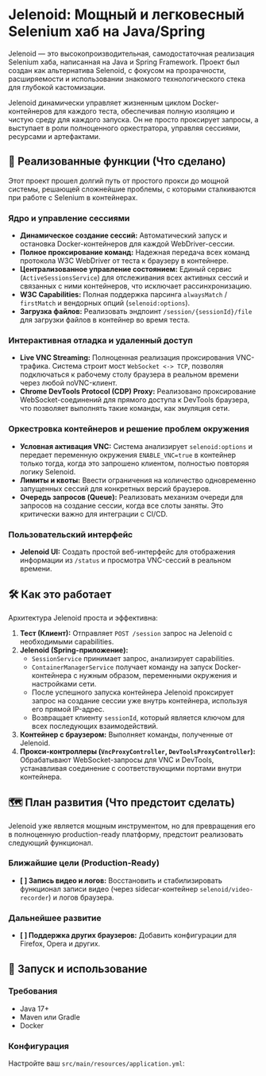 # Jelenoid: Мощный и легковесный Selenium хаб на Java/Spring

Jelenoid — это высокопроизводительная, самодостаточная реализация Selenium хаба, написанная на Java и Spring Framework. Проект был создан как альтернатива Selenoid, с фокусом на прозрачности, расширяемости и использовании знакомого технологического стека для глубокой кастомизации.

Jelenoid динамически управляет жизненным циклом Docker-контейнеров для каждого теста, обеспечивая полную изоляцию и чистую среду для каждого запуска. Он не просто проксирует запросы, а выступает в роли полноценного оркестратора, управляя сессиями, ресурсами и артефактами.

## 🚀 Реализованные функции (Что сделано)

Этот проект прошел долгий путь от простого прокси до мощной системы, решающей сложнейшие проблемы, с которыми сталкиваются при работе с Selenium в контейнерах.

### **Ядро и управление сессиями**
- **Динамическое создание сессий:** Автоматический запуск и остановка Docker-контейнеров для каждой WebDriver-сессии.
- **Полное проксирование команд:** Надежная передача всех команд протокола W3C WebDriver от теста к браузеру в контейнере.
- **Централизованное управление состоянием:** Единый сервис (`ActiveSessionsService`) для отслеживания всех активных сессий и связанных с ними контейнеров, что исключает рассинхронизацию.
- **W3C Capabilities:** Полная поддержка парсинга `alwaysMatch` / `firstMatch` и вендорных опций (`selenoid:options`).
- **Загрузка файлов:** Реализовать эндпоинт `/session/{sessionId}/file` для загрузки файлов в контейнер во время теста.

### **Интерактивная отладка и удаленный доступ**
- **Live VNC Streaming:** Полноценная реализация проксирования VNC-трафика. Система строит мост `WebSocket <-> TCP`, позволяя подключаться к рабочему столу браузера в реальном времени через любой noVNC-клиент.
- **Chrome DevTools Protocol (CDP) Proxy:** Реализовано проксирование WebSocket-соединений для прямого доступа к DevTools браузера, что позволяет выполнять такие команды, как эмуляция сети.

### **Оркестровка контейнеров и решение проблем окружения**
- **Условная активация VNC:** Система анализирует `selenoid:options` и передает переменную окружения `ENABLE_VNC=true` в контейнер только тогда, когда это запрошено клиентом, полностью повторяя логику Selenoid.
- **Лимиты и квоты:** Ввести ограничения на количество одновременно запущенных сессий для конкретных версий браузеров.
- **Очередь запросов (Queue):** Реализовать механизм очереди для запросов на создание сессии, когда все слоты заняты. Это критически важно для интеграции с CI/CD.

### **Пользовательский интерфейс**
- **Jelenoid UI:** Создать простой веб-интерфейс для отображения информации из `/status` и просмотра VNC-сессий в реальном времени.

## 🛠️ Как это работает

Архитектура Jelenoid проста и эффективна:

1.  **Тест (Клиент):** Отправляет `POST /session` запрос на Jelenoid с необходимыми capabilities.
2.  **Jelenoid (Spring-приложение):**
    - `SessionService` принимает запрос, анализирует capabilities.
    - `ContainerManagerService` получает команду на запуск Docker-контейнера с нужным образом, переменными окружения и настройками сети.
    - После успешного запуска контейнера Jelenoid проксирует запрос на создание сессии уже внутрь контейнера, используя его прямой IP-адрес.
    - Возвращает клиенту `sessionId`, который является ключом для всех последующих взаимодействий.
3.  **Контейнер с браузером:** Выполняет команды, полученные от Jelenoid.
4.  **Прокси-контроллеры (`VncProxyController`, `DevToolsProxyController`):** Обрабатывают WebSocket-запросы для VNC и DevTools, устанавливая соединение с соответствующими портами внутри контейнера.

## 🗺️ План развития (Что предстоит сделать)

Jelenoid уже является мощным инструментом, но для превращения его в полноценную production-ready платформу, предстоит реализовать следующий функционал.

### **Ближайшие цели (Production-Ready)**
- **[ ] Запись видео и логов:** Восстановить и стабилизировать функционал записи видео (через sidecar-контейнер `selenoid/video-recorder`) и логов браузера.

### **Дальнейшее развитие**
- **[ ] Поддержка других браузеров:** Добавить конфигурации для Firefox, Opera и других.

## 🚀 Запуск и использование

### **Требования**
- Java 17+
- Maven или Gradle
- Docker

### **Конфигурация**
Настройте ваш `src/main/resources/application.yml`:
